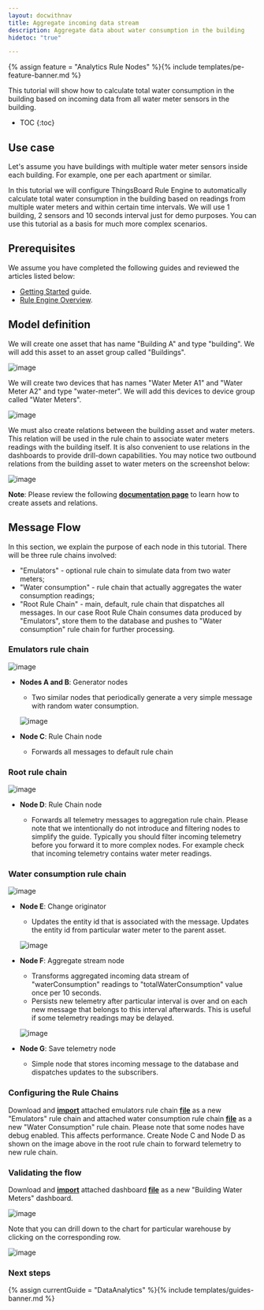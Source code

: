 ```yaml
---
layout: docwithnav
title: Aggregate incoming data stream 
description: Aggregate data about water consumption in the building
hidetoc: "true"

---
```


{% assign feature = "Analytics Rule Nodes" %}{% include templates/pe-feature-banner.md %}

This tutorial will show how to calculate total water consumption in the building based on incoming data from all water meter sensors in the building. 

* TOC
{:toc}

## Use case

Let's assume you have buildings with multiple water meter sensors inside each building. For example, one per each apartment or similar.

In this tutorial we will configure ThingsBoard Rule Engine to automatically calculate total water consumption in the building based on readings from multiple water meters and within certain time intervals.
We will use 1 building, 2 sensors and 10 seconds interval just for demo purposes.
You can use this tutorial as a basis for much more complex scenarios.

## Prerequisites

We assume you have completed the following guides and reviewed the articles listed below:

  * [Getting Started](/docs/getting-started-guides/helloworld/) guide.
  * [Rule Engine Overview](/docs/user-guide/rule-engine-2-0/overview/).

## Model definition

We will create one asset that has name "Building A" and type "building". We will add this asset to an asset group called "Buildings".

![image](/images/user-guide/rule-engine-2-0/tutorials/aggregation/add-asset.png)

We will create two devices that has names "Water Meter A1" and "Water Meter A2" and type "water-meter". We will add this devices to device group called "Water Meters".

![image](/images/user-guide/rule-engine-2-0/tutorials/aggregation/add-meters.png)

We must also create relations between the building asset and water meters. This relation will be used in the rule chain to associate water meters readings with the building itself. 
It is also convenient to use relations in the dashboards to provide drill-down capabilities. You may notice two outbound relations from the building asset to water meters on the screenshot below:

![image](/images/user-guide/rule-engine-2-0/tutorials/aggregation/add-relations.png)

**Note**: Please review the following [**documentation page**](/docs/user-guide/entities-and-relations/) to learn how to create assets and relations.

## Message Flow

In this section, we explain the purpose of each node in this tutorial. There will be three rule chains involved:

  * "Emulators" - optional rule chain to simulate data from two water meters; 
  * "Water consumption" - rule chain that actually aggregates the water consumption readings;
  * "Root Rule Chain" - main, default, rule chain that dispatches all messages. In our case Root Rule Chain consumes data produced by "Emulators", store them to the database and pushes to "Water consumption" rule chain for further processing. 


### Emulators rule chain

![image](/images/user-guide/rule-engine-2-0/tutorials/aggregation/emulator-rule-chain.png)

  * **Nodes A and B**: Generator nodes

    * Two similar nodes that periodically generate a very simple message with random water consumption.

    ![image](/images/user-guide/rule-engine-2-0/tutorials/aggregation/nodes-a-and-b.png)

  * **Node C**: Rule Chain node

    * Forwards all messages to default rule chain

### Root rule chain

![image](/images/user-guide/rule-engine-2-0/tutorials/aggregation/root-rule-chain.png)

  * **Node D**:  Rule Chain node

    * Forwards all telemetry messages to aggregation rule chain. 
    Please note that we intentionally do not introduce and filtering nodes to simplify the guide. 
    Typically you should filter incoming telemetry before you forward it to more complex nodes. 
    For example check that incoming telemetry contains water meter readings.


### Water consumption rule chain

![image](/images/user-guide/rule-engine-2-0/tutorials/aggregation/aggregation-rule-chain.png)

  * **Node E**: Change originator

    * Updates the entity id that is associated with the message. 
      Updates the entity id from particular water meter to the parent asset.

    ![image](/images/user-guide/rule-engine-2-0/tutorials/aggregation/node-e.png)

  * **Node F**: Aggregate stream node

    * Transforms aggregated incoming data stream of "waterConsumption" readings to "totalWaterConsumption" value once per 10 seconds.
    * Persists new telemetry after particular interval is over and on each new message that belongs to this interval afterwards. 
      This is useful if some telemetry readings may be delayed. 

    ![image](/images/user-guide/rule-engine-2-0/tutorials/aggregation/aggregate-stream.png)

  * **Node G**: Save telemetry node

    * Simple node that stores incoming message to the database and dispatches updates to the subscribers.


### Configuring the Rule Chains

Download and [**import**](/docs/user-guide/ui/rule-chains/#rule-chains-importexport) attached emulators rule chain [**file**](/docs/user-guide/rule-engine-2-0/pe/tutorials/aggregation_emulators.json) as a new "Emulators" rule chain and 
attached water consumption rule chain [**file**](/docs/user-guide/rule-engine-2-0/pe/tutorials/aggregation_water_consumption.json) as a new "Water Consumption" rule chain. 
Please note that some nodes have debug enabled. This affects performance. Create Node C and Node D as shown on the image above in the root rule chain to forward telemetry to new rule chain.

### Validating the flow

Download and [**import**](/docs/user-guide/ui/dashboards/#iot-dashboard-importexport) attached dashboard [**file**](/docs/user-guide/rule-engine-2-0/pe/tutorials/building_water_meters.json) as a new "Building Water Meters" dashboard.

![image](/images/user-guide/rule-engine-2-0/tutorials/aggregation/dashboard-part1.png)

Note that you can drill down to the chart for particular warehouse by clicking on the corresponding row.

![image](/images/user-guide/rule-engine-2-0/tutorials/aggregation/dashboard-part2.png)

### Next steps

{% assign currentGuide = "DataAnalytics" %}{% include templates/guides-banner.md %}











